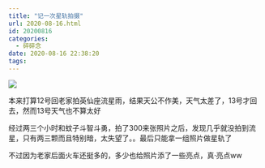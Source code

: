 ```yaml
---
title: "记一次星轨拍摄"
url: 2020-08-16.html
id: 20200816
categories:
  - 碎碎念
date: 2020-08-16 22:38:20
tags:
---
```


![](/img/post/star.png)

本来打算12号回老家拍英仙座流星雨，结果天公不作美，天气太差了，13号才回去，然而13号天气也不算太好

经过两三个小时和蚊子斗智斗勇，拍了300来张照片之后，发现几乎就没拍到流星，只有两三颗而且特别暗，太失望了。。最后只能拿一组照片做星轨了

不过因为老家后面火车还挺多的，多少也给照片添了一些亮点，真·亮点ww
